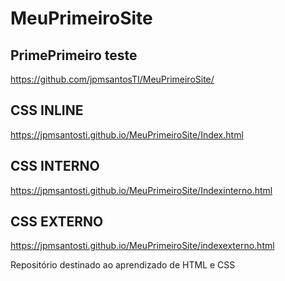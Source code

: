# MeuPrimeiroSite

## PrimePrimeiro teste
https://github.com/jpmsantosTI/MeuPrimeiroSite/


## CSS INLINE
https://jpmsantosti.github.io/MeuPrimeiroSite/Index.html

## CSS INTERNO
https://jpmsantosti.github.io/MeuPrimeiroSite/Indexinterno.html

## CSS EXTERNO
https://jpmsantosti.github.io/MeuPrimeiroSite/indexexterno.html

Repositório destinado ao aprendizado de HTML e CSS
